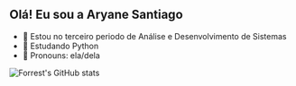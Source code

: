 ## Olá! Eu sou a Aryane Santiago

- 🔭 Estou no terceiro periodo de Análise e Desenvolvimento de Sistemas
- 📖 Estudando Python
- 👤 Pronouns: ela/dela

![Forrest's GitHub stats](https://github-readme-stats.vercel.app/api?username=forrestknight&show_icons=true&theme=gruvbox)


